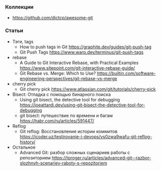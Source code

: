 ### Коллекции

- https://github.com/dictcp/awesome-git

### Статьи

- Тэги, tags
    - How to push tags in Git https://graphite.dev/guides/git-push-tag
    - Git Push Tags https://www.warp.dev/terminus/git-push-tags
- rebase
    - A Guide to Git Interactive Rebase, with Practical Examples https://www.sitepoint.com/git-interactive-rebase-guide/
    - Git Rebase vs. Merge: Which to Use? https://builtin.com/software-engineering-perspectives/git-rebase-vs-merge
- cherry pick
    - Git cherry pick https://www.atlassian.com/git/tutorials/cherry-pick
- Bisect: Отладка с помощью бинарного поиска
    - Using git bisect, the detective tool for debugging https://joeattardi.dev/using-git-bisect-the-detective-tool-for-debugging
    - git bisect: путешествие по времени и багам https://habr.com/ru/articles/591447/
- Reflog
    - Git reflog: Восстановление истории коммитов https://icoder.uz/testirovanie-i-devops/ys0zwa9wafu-git-reflog-history/
- Остальное
    - Advanced Git: разбор сложных сценариев работы с репозиторием https://tproger.ru/articles/advanced-git--razbor-slozhnyh-scenariev-raboty-s-repozitoriem